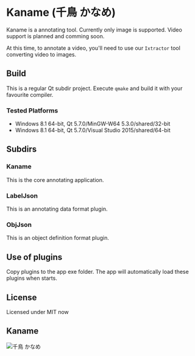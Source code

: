 # Kaname (千鳥 かなめ)

Kaname is a annotating tool. Currently only image is supported. Video support is planned and comming soon.

At this time, to annotate a video, you'll need to use our `Ixtractor` tool converting video to images. 

## Build
This is a regular Qt subdir project. Execute `qmake` and build it with your favourite compiler.

### Tested Platforms

* Windows 8.1 64-bit, Qt 5.7.0/MinGW-W64 5.3.0/shared/32-bit
* Windows 8.1 64-bit, Qt 5.7.0/Visual Studio 2015/shared/64-bit

## Subdirs

### Kaname
This is the core annotating application.

### LabelJson
This is an annotating data format plugin.

### ObjJson
This is an object definition format plugin.

## Use of plugins
Copy plugins to the app exe folder. The app will automatically load these plugins when starts.

## License
Licensed under MIT now

## Kaname
![千鳥 かなめ](Kaname.png)
